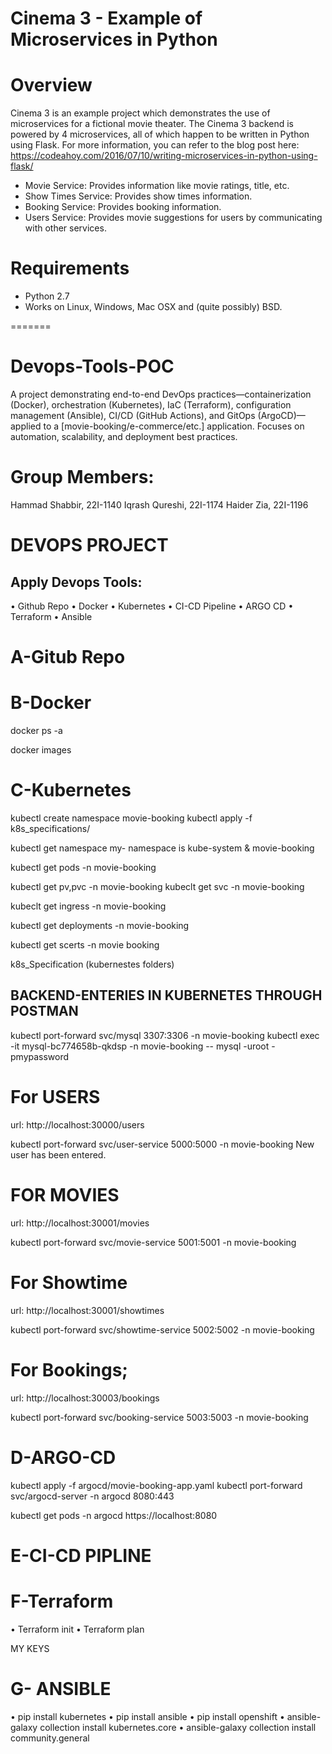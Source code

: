
# Cinema 3 - Example of Microservices in Python


Overview
========

Cinema 3 is an example project which demonstrates the use of microservices for a fictional movie theater. 
The Cinema 3 backend is powered by 4 microservices, all of which happen to be written in Python using 
Flask. For more information, you can refer to the blog post here: https://codeahoy.com/2016/07/10/writing-microservices-in-python-using-flask/

 * Movie Service: Provides information like movie ratings, title, etc.
 * Show Times Service: Provides show times information.
 * Booking Service: Provides booking information. 
 * Users Service: Provides movie suggestions for users by communicating with other services.

Requirements
===========

* Python 2.7
* Works on Linux, Windows, Mac OSX and (quite possibly) BSD.

=======
# Devops-Tools-POC
A project demonstrating end-to-end DevOps practices—containerization (Docker), orchestration (Kubernetes), IaC (Terraform), configuration management (Ansible), CI/CD (GitHub Actions), and GitOps (ArgoCD)—applied to a [movie-booking/e-commerce/etc.] application. Focuses on automation, scalability, and deployment best practices.


# Group Members:

Hammad Shabbir, 22I-1140
Iqrash Qureshi, 22I-1174
Haider Zia, 22I-1196

# DEVOPS PROJECT

## Apply Devops Tools:

•	Github Repo
•	Docker
•	Kubernetes
•	CI-CD Pipeline
•	ARGO CD
•	Terraform
•	Ansible

# A-Gitub Repo

# B-Docker

docker ps -a

docker images


# C-Kubernetes

kubectl create namespace movie-booking
kubectl apply -f k8s_specifications/

kubectl get namespace
my- namespace is kube-system & movie-booking

kubectl get pods -n movie-booking


kubectl get pv,pvc -n movie-booking
kubeclt get svc -n movie-booking

kubeclt get ingress -n movie-booking

kubectl get deployments -n movie-booking

kubectl get scerts -n movie booking


k8s_Specification (kubernestes folders)


## BACKEND-ENTERIES IN KUBERNETES THROUGH POSTMAN

kubectl port-forward svc/mysql 3307:3306 -n movie-booking
kubectl exec -it mysql-bc774658b-qkdsp -n movie-booking -- mysql -uroot -pmypassword

# For USERS

url: http://localhost:30000/users


kubectl port-forward svc/user-service 5000:5000 -n movie-booking
New user has been entered.


# FOR MOVIES

url: http://localhost:30001/movies


kubectl port-forward svc/movie-service 5001:5001 -n movie-booking


# For Showtime

url: http://localhost:30001/showtimes


kubectl port-forward svc/showtime-service 5002:5002 -n movie-booking


# For Bookings;

url: http://localhost:30003/bookings


kubectl port-forward svc/booking-service 5003:5003 -n movie-booking



# D-ARGO-CD


kubectl apply -f argocd/movie-booking-app.yaml
kubectl port-forward svc/argocd-server -n argocd 8080:443

kubectl get pods -n argocd
https://localhost:8080


# E-CI-CD PIPLINE



# F-Terraform
•	Terraform init
•	Terraform plan


MY KEYS



# G-	ANSIBLE

•	pip install kubernetes
•	pip install ansible
•	pip install openshift
•	ansible-galaxy collection install kubernetes.core
•	ansible-galaxy collection install community.general



